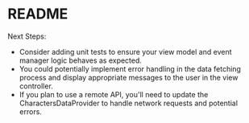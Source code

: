 #  README

Next Steps:
* Consider adding unit tests to ensure your view model and event manager logic behaves as expected.
* You could potentially implement error handling in the data fetching process and display appropriate messages to the user in the view controller.
* If you plan to use a remote API, you'll need to update the CharactersDataProvider to handle network requests and potential errors.

